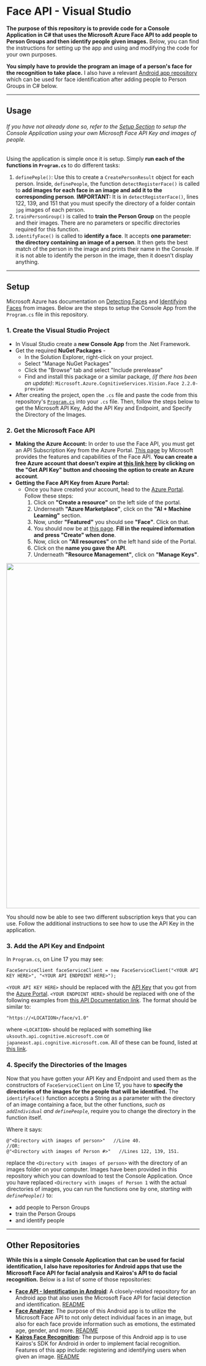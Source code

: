# Face API - Visual Studio
**The purpose of this repository is to provide code for a Console Application in C# that uses the Microsoft Azure Face API to add people to Person Groups and then identify people given images.** Below, you can find the instructions for setting up the app and using and modifying the code for your own purposes. 

**You simply have to provide the program an image of a person's face for the recognition to take place.** I also have a relevant [Android app repository](https://github.com/ishaanjav/Face_API_-_Identification_in_Android) which can be used for face identification after adding people to Person Groups in C# below.

-----
## Usage
###### If you have not already done so, refer to the [Setup Section](#setup) to setup the Console Application using your own Microsoft Face API Key and images of people. 
Using the application is simple once it is setup. Simply **run each of the functions in `Program.cs`** to do different tasks:
1. `definePeple()`: Use this to create a `CreatePersonResult` object for each person. Inside, `definePeople`, the function `detectRegisterFace()` is called to **add images for each face in an image and add it to the corresponding person**. **IMPORTANT:** It is in `detectRegisterFace()`, lines 122, 139, and 151 that you must specify the directory of a folder contain `jpg` images of each person. 
2. `trainPersonGroup()` is called to **train the Person Group** on the people and their images. There are no parameters or specific directories required for this function.
3. `identifyFace()` is called to **identify a face**. It accepts **one parameter: the directory containing an image of a person**. It then gets the best match of the person in the image and prints their name in the Console. If it is not able to identify the person in the image, then it doesn't display anything.


-----

## Setup 
Microsoft Azure has documentation on [Detecting Faces](https://docs.microsoft.com/en-us/azure/cognitive-services/face/quickstarts/csharp-detect-sdk) and [Identifying Faces](https://docs.microsoft.com/en-us/azure/cognitive-services/face/face-api-how-to-topics/howtoidentifyfacesinimage) from images. Below are the steps to setup the Console App from the `Program.cs` file in this repository.
### 1. Create the Visual Studio Project
  * In Visual Studio create a **new Console App** from the .Net Framework. 
  * Get the required **NuGet Packages** - 
     * In the Solution Explorer, right-click on your project. 
     * Select "Manage NuGet Packages"
     * Click the "Browse" tab and select "Include prerelease"
     * Find and install this package or a similar package, *(if there has been an update)*: `Microsoft.Azure.CognitiveServices.Vision.Face 2.2.0-preview`
  * After creating the project, open the `.cs` file and paste the code from this repository's [`Program.cs`](https://github.com/ishaanjav/Azure_Face_API_-_Visual_Studio/blob/master/Program.cs) into your `.cs` file. Then, follow the steps below to get the Microsoft API Key, Add the API Key and Endpoint, and Specify the Directory of the Images.
     
### 2. Get the Microsoft Face API
  * **Making the Azure Account:**
In order to use the Face API, you must get an API Subscription Key from the Azure Portal. [This page](https://azure.microsoft.com/en-us/services/cognitive-services/face/) by Microsoft provides the features and capabilities of the Face API. **You can create a free Azure account that doesn't expire at [this link here](https://azure.microsoft.com/en-us/try/cognitive-services/?api=face-api) by clicking on the "Get API Key" button and choosing the option to create an Azure account**. 
  * **Getting the Face API Key from Azure Portal:**
     * Once you have created your account, head to the [Azure Portal](https://portal.azure.com/#home). Follow these steps:
        1. Click on **"Create a resource"** on the left side of the portal.
        2. Underneath **"Azure Marketplace"**, click on the **"AI + Machine Learning"** section. 
        3. Now, under **"Featured"** you should see **"Face"**. Click on that.
        4. You should now be at [this page](https://portal.azure.com/#create/Microsoft.CognitiveServicesFace). **Fill in the required information and press "Create" when done**.
        5. Now, click on **"All resources"** on the left hand side of the Portal.
        6. Click on the **name you gave the API**.
        7. Underneath **"Resource Management"**, click on **"Manage Keys"**.

<p align="center">
  <img width="900" src="https://github.com/ishaanjav/Face_Analyzer/blob/master/Azure-FaceAPI%20Key.PNG">
</p>

You should now be able to see two different subscription keys that you can use. Follow the additional instructions to see how to use the API Key in the application.

### 3. Add the API Key and Endpoint
In `Program.cs`, on Line 17 you may see:

    FaceServiceClient faceServiceClient = new FaceServiceClient("<YOUR API KEY HERE>", "<YOUR API ENDPOINT HERE>");
`<YOUR API KEY HERE>` should be replaced with the [API Key](#get-the-microsoft-face-api) that you got from the [Azure Portal](https://portal.azure.com/#home). `<YOUR ENDPOINT HERE>` should be replaced with one of the following examples from [this API Documentation link](https://westus.dev.cognitive.microsoft.com/docs/services/563879b61984550e40cbbe8d/operations/563879b61984550f30395236). The format should be similar to: 
  
    "https://<LOCATION>/face/v1.0"
  
where `<LOCATION>` should be replaced with something like `uksouth.api.cognitive.microsoft.com` or `japaneast.api.cognitive.microsoft.com`. All of these can be found, listed at [this link](https://westus.dev.cognitive.microsoft.com/docs/services/563879b61984550e40cbbe8d/operations/563879b61984550f30395236).

### 4. Specify the Directories of the Images
Now that you have gotten your API Key and Endpoint and used them as the constructors of `FaceServiceClient` on Line 17, you have to **specify the directories of the images for the people that will be identified.** The `identifyFace()` function accepts a String as a parameter with the directory of an image containing a face, but the other functions, *such as `addIndividual` and `definePeople`*, require you to change the directory in the function itself. 

Where it says:

    @"<Directory with images of person>"   //Line 40.
    //OR:
    @"<Directory with images of Person #>"   //Lines 122, 139, 151.
replace the `<Directory with images of person>` with the directory of an images folder on your computer. Images have been provided in this repository which you can download to test the Console Application. Once you have replaced `<Directory with images of Person 1` with the actual directories of images, you can run the functions one by one, *starting with `definePeople()`* to:
- add people to Person Groups
- train the Person Groups
- and identify people

-----
## Other Repositories
**While this is a simple Console Application that can be used for facial identification, I also have repositories for Android apps that use the Microsoft Face API for facial analysis and Kairos's API to do facial recognition.** Below is a list of some of those repositories:
- [**Face API - Identification in Android**](https://github.com/ishaanjav/Face_API_-_Indentification_in_Android): A closely-related repository for an Android app that also uses the Microsoft Face API for facial detection and identification. [README](https://github.com/ishaanjav/Face_API_-_Indentification_in_Android/blob/master/README.md)
- [**Face Analyzer**](https://github.com/ishaanjav/Face_Analyzer): The purpose of this Android app is to utilize the Microsoft Face API to not only detect individual faces in an image, but also for each face provide information such as emotions, the estimated age, gender, and more. [README](https://github.com/ishaanjav/Face_Analyzer/blob/master/README.md)
- [**Kairos Face Recognition**](https://github.com/ishaanjav/Kairos_Face_Recognition): The purpose of this Android app is to use Kairos's SDK for Android in order to implement facial recognition. Features of this app include: registering and identifying users when given an image. [README](https://github.com/ishaanjav/Kairos_Face_Recognition/blob/master/README.md)
